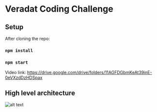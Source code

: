 # Veradat Coding Challenge


## Setup

After cloning the repo:
### `npm install`
### `npm start`


Video link:
https://drive.google.com/drive/folders/11AGFDGbmKeAt39inE-0eVXzdDzHDSpax

## High level architecture

![alt text](https://i.ibb.co/sVFZVc4/Screen-Shot-2023-01-08-at-13-05-44.png)
